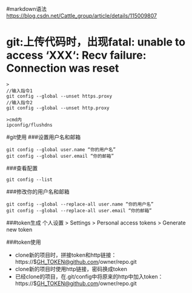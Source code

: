 #markdown语法
https://blog.csdn.net/Cattle_group/article/details/115009807

# git:上传代码时，出现fatal: unable to access ‘XXX‘: Recv failure: Connection was reset
```
>
//输入指令1  
git config --global --unset https.proxy
//输入指令2
git config --global --unset http.proxy

>cmd内
ipconfig/flushdns  
```

#git使用
###设置用户名和邮箱
```
git config --global user.name “你的用户名”
git config --global user.email “你的邮箱”
```

###查看配置
```
git config --list
```
###修改你的用户名和邮箱
```
git config --global --replace-all user.name “你的用户名”
git config --global --replace-all user.email “你的邮箱”
```

###token生成
个人设置 > Settings > Personal access tokens > Generate new token

###token使用
* clone新的项目时，拼接token和http链接：https://$GH_TOKEN@github.com/owner/repo.git  
* clone新的项目时使用http链接，密码换成token  
* 已经clone的项目，在.git/config中将原来的http中加入token：https://$GH_TOKEN@github.com/owner/repo.git  
